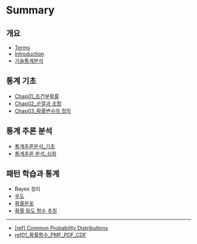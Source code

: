 # Summary

## 개요

* [Terms](terms.md)
* [Introduction](README.md)
* [기술통계분석](기술통계분석.md)

## 통계 기초

* [Chap01\_조건부확률](chap01c870-ac74-bd80-d655-b960-bca0-c774-c988-c815-b9ac.md)
* [Chap02\_순열과 조합](chap02c21c-c5f4-acfc-c870-d569.md)
* [Chap03\_확률변수의 정의](chap03d655-b960-bcc0-c218-c758-c815-c758.md)

## 통계 추론 분석

* [통계추론분석\_기초](chapter1.md)
* [통계추론 분석\_심화](통계-분석.md)

## 패턴 학습과 통계

* Bayes 정리
* [우도](c6b0-b3c4.md)
* [확률분포](확률분포.md)
* [확률 밀도 함수 추정](d655-b960-bc00-b3c4-d568-c218-cd94-c815.md)

---

* [\[ref\] Common Probability Distributions](ref-common-probability-distributions.md)
* [ref01\_확률함수\_PMF\_PDF\_CDF](ref01d655-b960-d568-c218-pdf-cdf.md)

